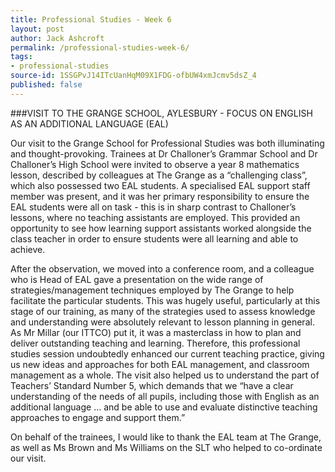 ```yaml
---
title: Professional Studies - Week 6
layout: post
author: Jack Ashcroft
permalink: /professional-studies-week-6/
tags:
- professional-studies
source-id: 1SSGPvJ14ITcUanHqM09X1FDG-ofbUW4xmJcmv5dsZ_4
published: false
---
```

###VISIT TO THE GRANGE SCHOOL, AYLESBURY - FOCUS ON ENGLISH AS AN ADDITIONAL LANGUAGE (EAL)

Our visit to the Grange School for Professional Studies was both illuminating and thought-provoking. Trainees at Dr Challoner’s Grammar School and Dr Challoner’s High School were invited to observe a year 8 mathematics lesson, described by colleagues at The Grange as a “challenging class”, which also possessed two EAL students. A specialised EAL support staff member was present, and it was her primary responsibility to ensure the EAL students were all on task - this is in sharp contrast to Challoner’s lessons, where no teaching assistants are employed.  This provided an opportunity to see how learning support assistants worked alongside the class teacher in order to ensure students were all learning and able to achieve.

After the observation, we moved into a conference room, and a colleague who is Head of EAL gave a presentation on the wide range of strategies/management techniques employed by The Grange to help facilitate the particular students. This was hugely useful, particularly at this stage of our training, as many of the strategies used to assess knowledge and understanding were absolutely relevant to lesson planning in general.  As Mr Millar (our ITTCO) put it, it was a masterclass in how to plan and deliver outstanding teaching and learning.  Therefore, this professional studies session undoubtedly enhanced our current teaching practice, giving us new ideas and approaches for both EAL management, and classroom management as a whole.  The visit also helped us to understand the part of Teachers’ Standard Number 5, which demands that we “have a clear understanding of the needs of all pupils, including those with English as an additional language … and be able to use and evaluate distinctive teaching approaches to engage and support them.”

On behalf of the trainees, I would like to thank the EAL team at The Grange, as well as Ms Brown and Ms Williams on the SLT who helped to co-ordinate our visit.
